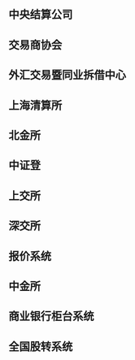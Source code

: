 ## 中央结算公司
## 交易商协会
## 外汇交易暨同业拆借中心
## 上海清算所
## 北金所
## 中证登
## 上交所
## 深交所
## 报价系统
## 中金所
## 商业银行柜台系统
## 全国股转系统
